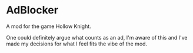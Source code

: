 # AdBlocker

A mod for the game Hollow Knight.

One could definitely argue what counts as an ad, I'm aware of this and I've made my decisions for what I feel fits the vibe of the mod.

